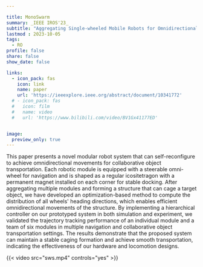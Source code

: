```yaml
---

title: MonoSwarm
summary: _IEEE IROS'23_
subtitle: "Aggregating Single-wheeled Mobile Robots for Omnidirectional Movements -- _IEEE IROS'23_"
lastmod : 2023-10-05
tags:
  - RO
profile: false
share: false
show_date: false

links:
  - icon_pack: fas
    icon: link
    name: paper
    url: 'https://ieeexplore.ieee.org/abstract/document/10341772'
  # - icon_pack: fas
  #   icon: film
  #   name: video
  #   url: 'https://www.bilibili.com/video/BV1Gx41177ED'


image: 
  preview_only: true
---
```

This paper presents a novel modular robot system that can self-reconfigure to achieve omnidirectional movements for collaborative object transportation. Each robotic module is equipped with a steerable omni-wheel for navigation and is shaped as a regular icositetragon with a permanent magnet installed on each corner for stable docking. After aggregating multiple modules and forming a structure that can cage a target object, we have developed an optimization-based method to compute the distribution of all wheels' heading directions, which enables efficient omnidirectional movements of the structure. By implementing a hierarchical controller on our prototyped system in both simulation and experiment, we validated the trajectory tracking performance of an individual module and a team of six modules in multiple navigation and collaborative object transportation settings. The results demonstrate that the proposed system can maintain a stable caging formation and achieve smooth transportation, indicating the effectiveness of our hardware and locomotion designs.

{{< video src="sws.mp4" controls="yes" >}}